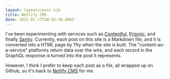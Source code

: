 ```yaml
---
layout: layouts/post.njk
title: Netlify CMS
date: 2021-01-17T20:42:30.898Z
---
```

I've been experimenting with services such as [Contentful](https://www.contentful.com/), [Prismic](https://prismic.io/), and finally [Sanity](http://sanity.io). Currently, each post on this site is a Markdown file, and it is converted into a HTML page by 11ty when the site is built. The "content-as-a-service" platforms return data over the wire, and each record in the GraphQL response is turned into the post it represents. 

However, I think I prefer to keep each post as a file, all wrapped up on Github, so it's back to [Netlify CMS](https://www.netlifycms.org) for me.